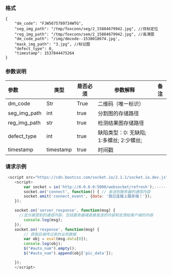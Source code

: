 ### 格式

```
{
	"dm_code": "FJW5675789734WTG",
	"seg_img_path": "/tmp/foxconn/seg/2_15884679942.jpg", //目标定位
    "reg_img_path": "/tmp/foxconn/sem/2_15884679942.jpg", //高清图
    "dm_code_path": "/img/dmcode--1538018674.jpg',
    "mask_img_path": "3.jpg", //标记图
    "defect_type": 0,
    "timestamp": 1537844475264
}
```

### 参数说明

| 参数         | 类型      | 是否必须 | 参数解释                                 | 备注 |
| :----------- | --------- | -------- | ---------------------------------------- | ---- |
| dm_code      | Str       | True     | 二维码（唯一标识）                       |      |
| seg_img_path | int       | true     | 分割图的存储路径                         |      |
| reg_img_path | str       | true     | 检测结果图存储路径                       |      |
| defect_type  | int       | true     | 缺陷类型：0: 无缺陷; 1:多螺丝; 2:少螺丝; |      |
| timestamp    | timestamp | true     | 时间戳                                   |      |

### 请求示例

```javascript
 <script src="https://cdn.bootcss.com/socket.io/2.1.1/socket.io.dev.js"></script>
    <script>
        var socket = io('http://0.0.0.0:5000/websocket/refresh');---------->  后台接口
        socket.on('connect', function() { // 发送到服务器的通信内容
        socket.emit('connect_event', {data: '我已连接上服务端！'});
    });

    socket.on('server_response', function(msg) {
      //显示接受到的通信内容，包括服务器端直接发送的内容和反馈给客户端的内容
        console.log(msg);
    });
    socket.on('response', function(msg) {
        // 获取后端传过来的业务数据
        var obj = eval(msg.data[0]);
        console.log(obj);
        $("#auto_num").empty();
        $("#auto_num").append(obj['pic_data']);

    });
    </script>
```
